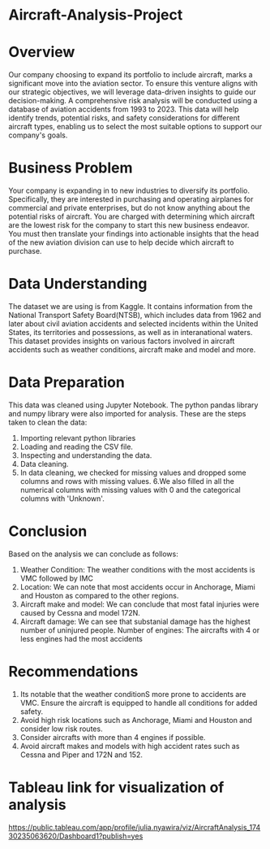 # Aircraft-Analysis-Project
# Overview
Our company choosing to expand its portfolio to include aircraft, marks a significant move into the aviation sector. To ensure this venture aligns with our strategic objectives, we will leverage data-driven insights to guide our decision-making. A comprehensive risk analysis will be conducted using a database of aviation accidents from 1993 to 2023. This data will help identify trends, potential risks, and safety considerations for different aircraft types, enabling us to select the most suitable options to support our company's goals.
# Business Problem
Your company is expanding in to new industries to diversify its portfolio. Specifically, they are interested in purchasing and operating airplanes for commercial and private enterprises, but do not know anything about the potential risks of aircraft. You are charged with determining which aircraft are the lowest risk for the company to start this new business endeavor. You must then translate your findings into actionable insights that the head of the new aviation division can use to help decide which aircraft to purchase.
# Data Understanding
The dataset we are using is from Kaggle. It contains information from the National Transport Safety Board(NTSB), which includes data from 1962 and later about civil aviation accidents and selected incidents within the United States, its territories and possessions, as well as in interanational waters. This dataset provides insights on various factors involved in aircraft accidents such as weather conditions, aircraft make and model and more.
# Data Preparation
This data was cleaned using Jupyter Notebook. The python pandas library and numpy library were also imported for analysis. These are the steps taken to clean the data:

1. Importing relevant python libraries
2. Loading and reading the CSV file.
3. Inspecting and understanding the data.
4. Data cleaning.
5. In data cleaning, we checked for missing values and dropped some columns and rows with missing values.
6.We also filled in all the numerical columns with missing values with 0 and the categorical columns with 'Unknown'.
# Conclusion
Based on the analysis we can conclude as follows:

1. Weather Condition: The weather conditions with the most accidents is VMC followed by IMC
2. Location: We can note that most accidents occur in Anchorage, Miami and Houston as compared to the other regions.
3. Aircraft make and model: We can conclude that most fatal injuries were caused by Cessna and model 172N.
4. Aircraft damage: We can see that substanial damage has the highest number of uninjured people.
Number of engines: The aircrafts with 4 or less engines had the most accidents
# Recommendations
1. Its notable that the weather conditionS more prone to accidents are VMC. Ensure the aircraft is equipped to handle all conditions for added safety.
2. Avoid high risk locations such as Anchorage, Miami and Houston and consider low risk routes.
3. Consider aircrafts with more than 4 engines if possible.
4. Avoid aircraft makes and models with high accident rates such as Cessna and Piper and 172N and 152.
# Tableau link for visualization of analysis
https://public.tableau.com/app/profile/julia.nyawira/viz/AircraftAnalysis_17430235063620/Dashboard1?publish=yes